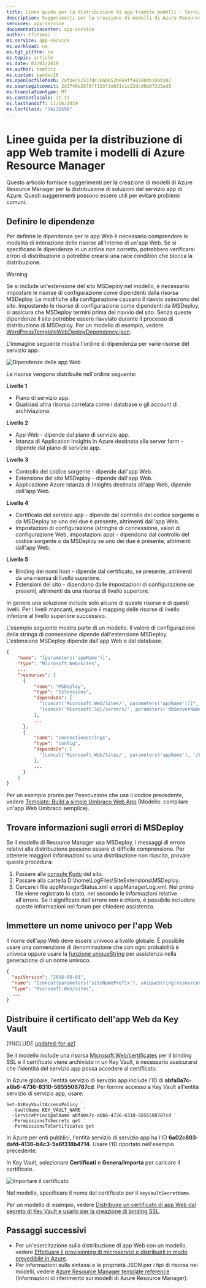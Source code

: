 ```yaml
---
title: Linee guida per la distribuzione di app tramite modelli - Servizio app di Azure | Microsoft Docs
description: Suggerimenti per la creazione di modelli di Azure Resource Manager per la distribuzione di app Web.
services: app-service
documentationcenter: app-service
author: tfitzmac
ms.service: app-service
ms.workload: na
ms.tgt_pltfrm: na
ms.topic: article
ms.date: 01/03/2019
ms.author: tomfitz
ms.custom: seodec18
ms.openlocfilehash: 2af3ec61537dc28ab652b669ff46500db19ab307
ms.sourcegitcommit: 2d3740e2670ff193f3e031c1e22dcd9e072d3ad9
ms.translationtype: MT
ms.contentlocale: it-IT
ms.lasthandoff: 11/16/2019
ms.locfileid: "74130598"
---
```

# <a name="guidance-on-deploying-web-apps-by-using-azure-resource-manager-templates"></a>Linee guida per la distribuzione di app Web tramite i modelli di Azure Resource Manager

Questo articolo fornisce suggerimenti per la creazione di modelli di Azure Resource Manager per la distribuzione di soluzioni del servizio app di Azure. Questi suggerimenti possono essere utili per evitare problemi comuni.

## <a name="define-dependencies"></a>Definire le dipendenze

Per definire le dipendenze per le app Web è necessario comprendere le modalità di interazione delle risorse all'interno di un'app Web. Se si specificano le dipendenze in un ordine non corretto, potrebbero verificarsi errori di distribuzione o potrebbe crearsi una race condition che blocca la distribuzione.

> [!WARNING]
> Se si include un'estensione del sito MSDeploy nel modello, è necessario impostare le risorse di configurazione come dipendenti dalla risorsa MSDeploy. Le modifiche alla configurazione causano il riavvio asincrono del sito. Impostando le risorse di configurazione come dipendenti da MSDeploy, si assicura che MSDeploy termini prima del riavvio del sito. Senza queste dipendenze il sito potrebbe essere riavviato durante il processo di distribuzione di MSDeploy. Per un modello di esempio, vedere [WordPressTemplateWebDeployDependency.json](https://github.com/davidebbo/AzureWebsitesSamples/blob/master/ARMTemplates/WordpressTemplateWebDeployDependency.json).

L'immagine seguente mostra l'ordine di dipendenza per varie risorse del servizio app:

![Dipendenze delle app Web](media/web-sites-rm-template-guidance/web-dependencies.png)

Le risorse vengono distribuite nell'ordine seguente:

**Livello 1**
* Piano di servizio app.
* Qualsiasi altra risorsa correlata come i database o gli account di archiviazione.

**Livello 2**
* App Web - dipende dal piano di servizio app.
* Istanza di Application Insights in Azure destinata alla server farm - dipende dal piano di servizio app.

**Livello 3**
* Controllo del codice sorgente - dipende dall'app Web.
* Estensione del sito MSDeploy - dipende dall'app Web.
* Applicazione Azure istanza di Insights destinata all'app Web, dipende dall'app Web.

**Livello 4**
* Certificato del servizio app - dipende dal controllo del codice sorgente o da MSDeploy se uno dei due è presente, altrimenti dall'app Web.
* Impostazioni di configurazione (stringhe di connessione, valori di configurazione Web, impostazioni app) - dipendono dal controllo del codice sorgente o da MSDeploy se uno dei due è presente, altrimenti dall'app Web.

**Livello 5**
* Binding dei nomi host - dipende dal certificato, se presente, altrimenti da una risorsa di livello superiore.
* Estensioni del sito - dipendono dalle impostazioni di configurazione se presenti, altrimenti da una risorsa di livello superiore.

In genere una soluzione include solo alcune di queste risorse e di questi livelli. Per i livelli mancanti, eseguire il mapping delle risorse di livello inferiore al livello superiore successivo.

L'esempio seguente mostra parte di un modello. Il valore di configurazione della stringa di connessione dipende dall'estensione MSDeploy. L'estensione MSDeploy dipende dall'app Web e dal database. 

```json
{
    "name": "[parameters('appName')]",
    "type": "Microsoft.Web/Sites",
    ...
    "resources": [
      {
          "name": "MSDeploy",
          "type": "Extensions",
          "dependsOn": [
            "[concat('Microsoft.Web/Sites/', parameters('appName'))]",
            "[concat('Microsoft.Sql/servers/', parameters('dbServerName'), '/databases/', parameters('dbName'))]",
          ],
          ...
      },
      {
          "name": "connectionstrings",
          "type": "config",
          "dependsOn": [
            "[concat('Microsoft.Web/Sites/', parameters('appName'), '/Extensions/MSDeploy')]"
          ],
          ...
      }
    ]
}
```

Per un esempio pronto per l'esecuzione che usa il codice precedente, vedere [Template: Build a simple Umbraco Web App](https://github.com/Azure/azure-quickstart-templates/tree/master/umbraco-webapp-simple) (Modello: compilare un'app Web Umbraco semplice).

## <a name="find-information-about-msdeploy-errors"></a>Trovare informazioni sugli errori di MSDeploy

Se il modello di Resource Manager usa MSDeploy, i messaggi di errore relativi alla distribuzione possono essere di difficile comprensione. Per ottenere maggiori informazioni su una distribuzione non riuscita, provare questa procedura:

1. Passare alla [console Kudu](https://github.com/projectkudu/kudu/wiki/Kudu-console) del sito.
2. Passare alla cartella D:\home\LogFiles\SiteExtensions\MSDeploy.
3. Cercare i file appManagerStatus.xml e appManagerLog.xml. Nel primo file viene registrato lo stato, nel secondo le informazioni relative all'errore. Se il significato dell'errore non è chiaro, è possibile includere queste informazioni nel forum per chiedere assistenza.

## <a name="choose-a-unique-web-app-name"></a>Immettere un nome univoco per l'app Web

Il nome dell'app Web deve essere univoco a livello globale. È possibile usare una convenzione di denominazione che con ogni probabilità è univoca oppure usare la [funzione uniqueString](../azure-resource-manager/resource-group-template-functions-string.md#uniquestring) per assistenza nella generazione di un nome univoco.

```json
{
  "apiVersion": "2016-08-01",
  "name": "[concat(parameters('siteNamePrefix'), uniqueString(resourceGroup().id))]",
  "type": "Microsoft.Web/sites",
  ...
}
```

## <a name="deploy-web-app-certificate-from-key-vault"></a>Distribuire il certificato dell'app Web da Key Vault

[!INCLUDE [updated-for-az](../../includes/updated-for-az.md)]

Se il modello include una risorsa [Microsoft.Web/certificates](/azure/templates/microsoft.web/certificates) per il binding SSL e il certificato viene archiviato in un Key Vault, è necessario assicurarsi che l'identità del servizio app possa accedere al certificato.

In Azure globale, l'entità servizio di servizio app include l'ID di **abfa0a7c-a6b6-4736-8310-5855508787cd**. Per fornire accesso a Key Vault all'entità servizio di servizio app, usare:

```azurepowershell-interactive
Set-AzKeyVaultAccessPolicy `
  -VaultName KEY_VAULT_NAME `
  -ServicePrincipalName abfa0a7c-a6b6-4736-8310-5855508787cd `
  -PermissionsToSecrets get `
  -PermissionsToCertificates get
```

In Azure per enti pubblici, l'entità servizio di servizio app ha l'ID **6a02c803-dafd-4136-b4c3-5a6f318b4714**. Usare l'ID riportato nell'esempio precedente.

In Key Vault, selezionare **Certificati** e **Genera/Importa** per caricare il certificato.

![Importare il certificato](media/web-sites-rm-template-guidance/import-certificate.png)

Nel modello, specificare il nome del certificato per il `keyVaultSecretName`.

Per un modello di esempio, vedere [Distribuire un certificato di app Web dal segreto di Key Vault e usarlo per la creazione di binding SSL](https://github.com/Azure/azure-quickstart-templates/tree/master/201-web-app-certificate-from-key-vault).

## <a name="next-steps"></a>Passaggi successivi

* Per un'esercitazione sulla distribuzione di app Web con un modello, vedere [Effettuare il provisioning di microservizi e distribuirli in modo prevedibile in Azure](deploy-complex-application-predictably.md).
* Per informazioni sulla sintassi e le proprietà JSON per i tipi di risorsa nei modelli, vedere [Azure Resource Manager template reference](/azure/templates/) (Informazioni di riferimento sui modelli di Azure Resource Manager).
